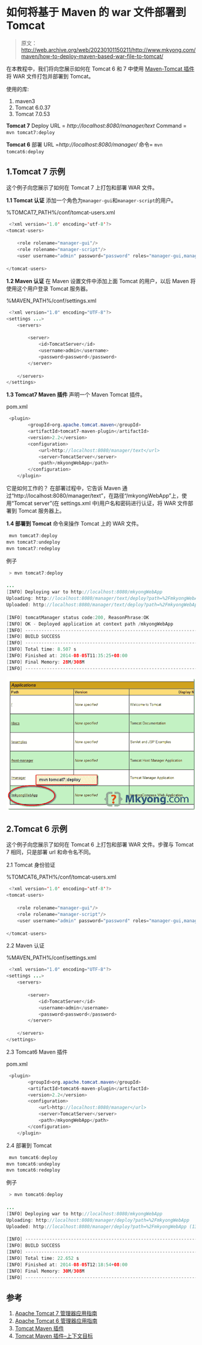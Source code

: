 # 如何将基于 Maven 的 war 文件部署到 Tomcat

> 原文：<http://web.archive.org/web/20230101150211/http://www.mkyong.com/maven/how-to-deploy-maven-based-war-file-to-tomcat/>

在本教程中，我们将向您展示如何在 Tomcat 6 和 7 中使用 [Maven-Tomcat 插件](http://web.archive.org/web/20221021105138/https://tomcat.apache.org/maven-plugin.html)将 WAR 文件打包并部署到 Tomcat。

使用的库:

1.  maven3
2.  Tomcat 6.0.37
3.  Tomcat 7.0.53

**Tomcat 7**
Deploy URL = *http://localhost:8080/manager/text*
Command = `mvn tomcat7:deploy`

**Tomcat 6**
部署 URL =*http://localhost:8080/manager/*
命令= `mvn tomcat6:deploy`

## 1.Tomcat 7 示例

这个例子向您展示了如何在 Tomcat 7 上打包和部署 WAR 文件。

**1.1 Tomcat 认证**
添加一个角色为`manager-gui`和`manager-script`的用户。

%TOMCAT7_PATH%/conf/tomcat-users.xml

```java
 <?xml version='1.0' encoding='utf-8'?>
<tomcat-users>

	<role rolename="manager-gui"/>
	<role rolename="manager-script"/>
	<user username="admin" password="password" roles="manager-gui,manager-script" />

</tomcat-users> 
```

**1.2 Maven 认证**
在 Maven 设置文件中添加上面 Tomcat 的用户，以后 Maven 将使用这个用户登录 Tomcat 服务器。

%MAVEN_PATH%/conf/settings.xml

```java
 <?xml version="1.0" encoding="UTF-8"?>
<settings ...>
	<servers>

		<server>
			<id>TomcatServer</id>
			<username>admin</username>
			<password>password</password>
		</server>

	</servers>
</settings> 
```

**1.3 Tomcat7 Maven 插件**
声明一个 Maven Tomcat 插件。

pom.xml

```java
 <plugin>
		<groupId>org.apache.tomcat.maven</groupId>
		<artifactId>tomcat7-maven-plugin</artifactId>
		<version>2.2</version>
		<configuration>
			<url>http://localhost:8080/manager/text</url>
			<server>TomcatServer</server>
			<path>/mkyongWebApp</path>
		</configuration>
	</plugin> 
```

它是如何工作的？
在部署过程中，它告诉 Maven 通过“http://localhost:8080/manager/text”，在路径“/mkyongWebApp”上，使用“Tomcat server”(在 settings.xml 中)用户名和密码进行认证，将 WAR 文件部署到 Tomcat 服务器上。

**1.4 部署到 Tomcat**
命令来操作 Tomcat 上的 WAR 文件。

```java
 mvn tomcat7:deploy 
mvn tomcat7:undeploy 
mvn tomcat7:redeploy 
```

例子

```java
 > mvn tomcat7:deploy

...
[INFO] Deploying war to http://localhost:8080/mkyongWebApp
Uploading: http://localhost:8080/manager/text/deploy?path=%2FmkyongWebApp&update=true
Uploaded: http://localhost:8080/manager/text/deploy?path=%2FmkyongWebApp&update=true (13925 KB at 35250.9 KB/sec)

[INFO] tomcatManager status code:200, ReasonPhrase:OK
[INFO] OK - Deployed application at context path /mkyongWebApp
[INFO] ------------------------------------------------------------------------
[INFO] BUILD SUCCESS
[INFO] ------------------------------------------------------------------------
[INFO] Total time: 8.507 s
[INFO] Finished at: 2014-08-05T11:35:25+08:00
[INFO] Final Memory: 28M/308M
[INFO] ------------------------------------------------------------------------ 
```

![maven-war-file-deploy-tomcat7](img/e60bb764d19ede28332b21f035fa11c4.png)

## 2.Tomcat 6 示例

这个例子向您展示了如何在 Tomcat 6 上打包和部署 WAR 文件。步骤与 Tomcat 7 相同，只是部署 url 和命令名不同。

2.1 Tomcat 身份验证

%TOMCAT6_PATH%/conf/tomcat-users.xml

```java
 <?xml version='1.0' encoding='utf-8'?>
<tomcat-users>

	<role rolename="manager-gui"/>
	<role rolename="manager-script"/>
	<user username="admin" password="password" roles="manager-gui,manager-script" />

</tomcat-users> 
```

2.2 Maven 认证

%MAVEN_PATH%/conf/settings.xml

```java
 <?xml version="1.0" encoding="UTF-8"?>
<settings ...>
	<servers>

		<server>
			<id>TomcatServer</id>
			<username>admin</username>
			<password>password</password>
		</server>

	</servers>
</settings> 
```

2.3 Tomcat6 Maven 插件

pom.xml

```java
 <plugin>
		<groupId>org.apache.tomcat.maven</groupId>
		<artifactId>tomcat6-maven-plugin</artifactId>
		<version>2.2</version>
		<configuration>
			<url>http://localhost:8080/manager</url>
			<server>TomcatServer</server>
			<path>/mkyongWebApp</path>
		</configuration>
	</plugin> 
```

2.4 部署到 Tomcat

```java
 mvn tomcat6:deploy 
mvn tomcat6:undeploy 
mvn tomcat6:redeploy 
```

例子

```java
 > mvn tomcat6:deploy

...
[INFO] Deploying war to http://localhost:8080/mkyongWebApp
Uploading: http://localhost:8080/manager/deploy?path=%2FmkyongWebApp
Uploaded: http://localhost:8080/manager/deploy?path=%2FmkyongWebApp (13925 KB at 32995.5 KB/sec)

[INFO] ------------------------------------------------------------------------
[INFO] BUILD SUCCESS
[INFO] ------------------------------------------------------------------------
[INFO] Total time: 22.652 s
[INFO] Finished at: 2014-08-05T12:18:54+08:00
[INFO] Final Memory: 30M/308M
[INFO] ------------------------------------------------------------------------ 
```

## 参考

1.  [Apache Tomcat 7 管理器应用指南](http://web.archive.org/web/20221021105138/https://tomcat.apache.org/tomcat-7.0-doc/manager-howto.html)
2.  [Apache Tomcat 6 管理器应用指南](http://web.archive.org/web/20221021105138/https://tomcat.apache.org/tomcat-6.0-doc/manager-howto.html)
3.  [Tomcat Maven 插件](http://web.archive.org/web/20221021105138/https://tomcat.apache.org/maven-plugin.html)
4.  [Tomcat Maven 插件–上下文目标](http://web.archive.org/web/20221021105138/https://tomcat.apache.org/maven-plugin-trunk/context-goals.html)

<input type="hidden" id="mkyong-current-postId" value="8539">